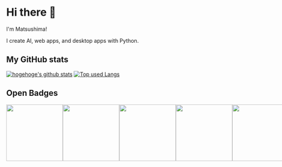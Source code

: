 # Hi there 👋
I'm Matsushima!

I create AI, web apps, and desktop apps with Python.

## My GitHub stats
[![hogehoge's github stats](https://github-readme-stats.vercel.app/api?username=oiudon&hide=contribs&count_private=true&show_icons=true&theme=tokyonight)](https://github.com/oiudon/)
[![Top used Langs](https://github-readme-stats.vercel.app/api/top-langs/?username=oiudon&layout=compact&theme=tokyonight)](https://github.com/oiudon/)

## Open Badges
<div style="display: flex;">
  <img src="https://user-images.githubusercontent.com/125285302/226229818-a108fefa-02ba-4918-8c36-664cf4fa768c.png" width=150px>
  <img src="https://user-images.githubusercontent.com/125285302/226230754-275e0f47-8dc4-4f46-a72f-8f748891709e.png" width=150px>
  <img src="https://user-images.githubusercontent.com/125285302/226229895-4bca1e7e-b57f-46ce-a776-0c317dbbc74a.png" width=150px>
  <img src="https://user-images.githubusercontent.com/125285302/226232588-e083eb1c-1db3-4609-a70f-dd5441d51408.jpg" width=150px>
  <img src="https://user-images.githubusercontent.com/125285302/265449928-5ccec3b3-418f-4589-a414-9dc4e67cf29e.jpg" width=150px>
  <img src="https://user-images.githubusercontent.com/125285302/294093511-b81cb7f6-96dc-4a3b-b3cd-a36adb156b98.png" width=150px>
</div>


<!--
**oiudon/oiudon** is a ✨ _special_ ✨ repository because its `README.md` (this file) appears on your GitHub profile.

Here are some ideas to get you started:

- 🔭 I’m currently working on ...
- 🌱 I’m currently learning ...
- 👯 I’m looking to collaborate on ...
- 🤔 I’m looking for help with ...
- 💬 Ask me about ...
- 📫 How to reach me: ...
- 😄 Pronouns: ...
- ⚡ Fun fact: ...
-->
